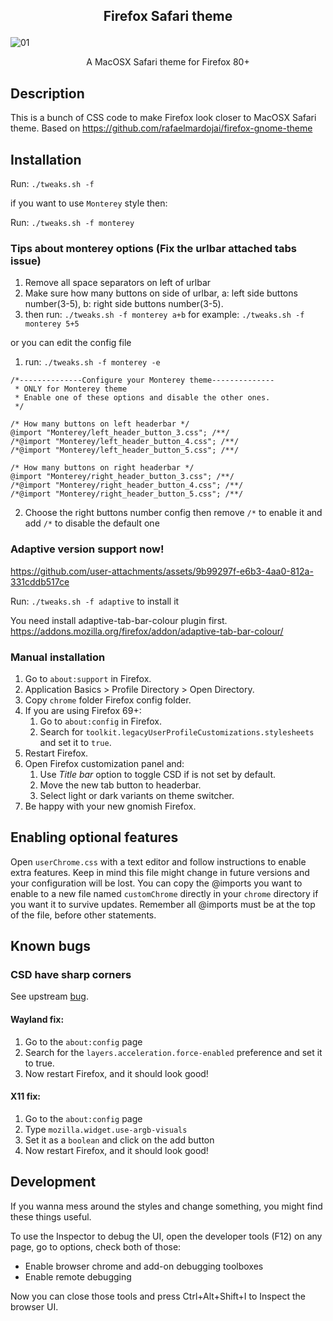 
## <p align="center"> <b> Firefox Safari theme </b> </p>
![01](https://github.com/vinceliuice/WhiteSur-gtk-theme/blob/pictures/pictures/firefox.png?raw=true)
<p align="center">A MacOSX Safari theme for Firefox 80+</p>

## Description

This is a bunch of CSS code to make Firefox look closer to MacOSX Safari theme.
Based on https://github.com/rafaelmardojai/firefox-gnome-theme

## Installation

Run: `./tweaks.sh -f`

if you want to use `Monterey` style then:

Run: `./tweaks.sh -f monterey`

### Tips about monterey options (Fix the urlbar attached tabs issue)

1. Remove all space separators on left of urlbar
2. Make sure how many buttons on side of urlbar, a: left side buttons number(3-5), b: right side buttons number(3-5).
3. then run: `./tweaks.sh -f monterey a+b` for example: `./tweaks.sh -f monterey 5+5`

or you can edit the config file

1. run: `./tweaks.sh -f monterey -e`

```
/*--------------Configure your Monterey theme--------------
 * ONLY for Monterey theme
 * Enable one of these options and disable the other ones.
 */

/* How many buttons on left headerbar */
@import "Monterey/left_header_button_3.css"; /**/
/*@import "Monterey/left_header_button_4.css"; /**/
/*@import "Monterey/left_header_button_5.css"; /**/

/* How many buttons on right headerbar */
@import "Monterey/right_header_button_3.css"; /**/
/*@import "Monterey/right_header_button_4.css"; /**/
/*@import "Monterey/right_header_button_5.css"; /**/

```

2. Choose the right buttons number config then remove `/*` to enable it and add `/*` to disable the default one

### Adaptive version support now!

https://github.com/user-attachments/assets/9b99297f-e6b3-4aa0-812a-331cddb517ce

Run: `./tweaks.sh -f adaptive` to install it

You need install adaptive-tab-bar-colour plugin first. https://addons.mozilla.org/firefox/addon/adaptive-tab-bar-colour/

### Manual installation

1. Go to `about:support` in Firefox.
2. Application Basics > Profile Directory > Open Directory.
3. Copy `chrome` folder Firefox config folder.
4. If you are using Firefox 69+:
	1. Go to `about:config` in Firefox.
	2. Search for `toolkit.legacyUserProfileCustomizations.stylesheets` and set it to `true`.
5. Restart Firefox.
6. Open Firefox customization panel and:
	1. Use *Title bar* option to toggle CSD if is not set by default.
	2. Move the new tab button to headerbar.
	3. Select light or dark variants on theme switcher.
7. Be happy with your new gnomish Firefox.

## Enabling optional features
Open `userChrome.css` with a text editor and follow instructions to enable extra features. Keep in mind this file might change in future versions and your configuration will be lost. You can copy the @imports you want to enable to a new file named `customChrome` directly in your `chrome` directory if you want it to survive updates. Remember all @imports must be at the top of the file, before other statements.

## Known bugs

### CSD have sharp corners
See upstream [bug](https://bugzilla.mozilla.org/show_bug.cgi?id=1408360).

#### Wayland fix:
1. Go to the `about:config` page
2. Search for the `layers.acceleration.force-enabled` preference and set it to true.
3. Now restart Firefox, and it should look good!

#### X11 fix:
1. Go to the `about:config` page
2. Type `mozilla.widget.use-argb-visuals`
3. Set it as a `boolean` and click on the add button
4. Now restart Firefox, and it should look good!

## Development

If you wanna mess around the styles and change something, you might find these
things useful.

To use the Inspector to debug the UI, open the developer tools (F12) on any
page, go to options, check both of those:

- Enable browser chrome and add-on debugging toolboxes
- Enable remote debugging

Now you can close those tools and press Ctrl+Alt+Shift+I to Inspect the browser
UI.
